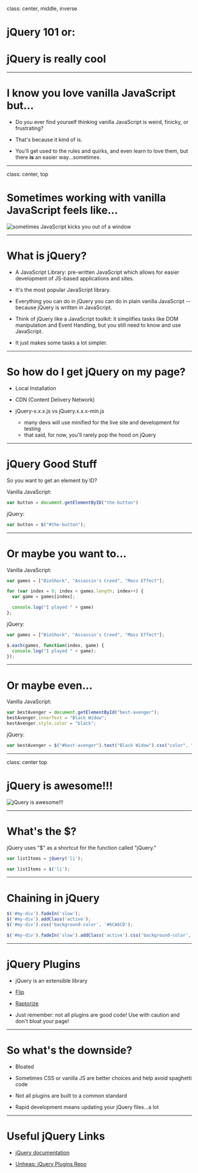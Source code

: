 class: center, middle, inverse

# jQuery 101 or:
# jQuery is really cool
---

# I know you love vanilla JavaScript but...

* Do you ever find yourself thinking vanilla JavaScript is weird, finicky, or frustrating?

* That's because it kind of is.

* You'll get used to the rules and quirks, and even learn to love them, but there **is** an easier way...sometimes.

---
class: center, top
# Sometimes working with vanilla JavaScript feels like...

![sometimes JavaScript kicks you out of a window](http://img.ccrd.clearchannel.com/media/mlib/2135/2015/05/default/bad_blood_1_0_1431953816.gif)

---

# What is jQuery?

* A JavaScript Library: pre-written JavaScript which allows for easier development of JS-based applications and sites.

* It's the most popular JavaScript library.

* Everything you can do in jQuery you can do in plain vanilla JavaScript -- because jQuery is written in JavaScript.

* Think of jQuery like a JavaScript toolkit: it simplifies tasks like DOM manipulation and Event Handling, but you still need to know and use JavaScript.

* It just makes some tasks a lot simpler.

---

# So how do I get jQuery on my page?

* Local Installation

* CDN (Content Delivery Network)

* jQuery-x.x.x.js vs jQuery.x.x.x-min.js
  - many devs will use minified for the live site and development for testing
  - that said, for now, you'll rarely pop the hood on jQuery

---

# jQuery Good Stuff

So you want to get an element by ID?

Vanilla JavaScript:

```javascript
var button = document.getElementByID("the-button")
```

jQuery:

```javascript
var button = $("#the-button");
```
---

# Or maybe you want to...

Vanilla JavaScript:
```javascript
var games = ["BioShock", "Assassin's Creed", "Mass Effect"];

for (var index = 0; index < games.length; index++) {
  var game = games[index];

  console.log("I played " + game)
};

```
jQuery:
```javascript
var games = ["BioShock", "Assassin's Creed", "Mass Effect"];

$.each(games, function(index, game) {
  console.log("I played " + game);
});
```

---

# Or maybe even...

Vanilla JavaScript:

```javascript
var bestAvenger = document.getElementById("best-avenger");
bestAvenger.innerText = "Black Widow";
bestAvenger.style.color = "black";
```

jQuery:

```javascript
var bestAvenger = $("#best-avenger").text("Black Widow").css("color", "black")
```

---

class: center top

# jQuery is awesome!!!
![jQuery is awesome!!!](http://ak-hdl.buzzfed.com/static/2015-05/17/20/enhanced/webdr01/anigif_enhanced-21817-1431908634-17.gif)


---

# What's the $?

jQuery uses "$" as a shortcut for the function called "jQuery."


```javascript
var listItems = jQuery('li');

```

```javascript
var listItems = $('li');

```

---
# Chaining in jQuery

```javascript
$('#my-div').fadeIn('slow');
$('#my-div').addClass('active');
$('#my-div').css('background-color', '#6CA6CD');
```

```javascript
$('#my-div').fadeIn('slow').addClass('active').css('background-color', '#6CA6CD');
```
---
# jQuery Plugins

* jQuery is an extensible library

* [Flip](http://nnattawat.github.io/flip/)

* [Raptorize](http://zurb.com/playground/jquery-raptorize?timed_launch=true)

* Just remember: not all plugins are good code! Use with caution and don't bloat your page!

---
# So what's the downside?

* Bloated

* Sometimes CSS or vanilla JS are better choices and help avoid spaghetti code

* Not all plugins are built to a common standard

* Rapid development means updating your jQuery files...a lot

---

# Useful jQuery Links
* [jQuery documentation](https://api.jquery.com/)

* [Unheap: jQuery Plugins Repo](http://www.unheap.com/)
